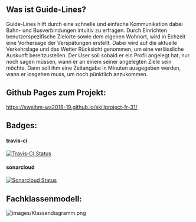 ## Was ist Guide-Lines?
Guide-Lines hilft durch eine schnelle und einfache Kommunikation dabei Bahn- und Busverbindungen intuitiv zu erfragen.
Durch Einrichten benutzerspezifische Zielorte sowie dem eigenen Wohnort, wird in Echzeit eine Vorhersage der Verspätungen erstellt.
Dabei wird auf die aktuelle Verkehrslage und das Wetter Rücksicht genommen, um eine verlässliche Auskunft bereitzustellen.
Der User soll sobald er ein Profil angelegt hat, nur noch sagen müssen, wann er an einem seiner angelegten Ziele sein möchte.
Dann soll ihm eine Zeitangabe in Minuten ausgegeben werden, wann er losgehen muss, um noch pünktlich anzukommen.

## Github Pages zum Projekt:
https://sweihm-ws2018-19.github.io/skillproject-fr-31/

## Badges:
#### travis-ci
[![Travis-CI Status](https://travis-ci.org/sweIhm-ws2018-19/skillproject-fr-31.svg?branch=master)](https://travis-ci.org/sweIhm-ws2018-19/skillproject-fr-31)

#### sonarcloud
[![Sonarcloud Status](https://sonarcloud.io/api/project_badges/measure?project=sweIhm_ws2018_19:lieblingsfarbe&metric=alert_status)](https://sonarcloud.io/dashboard?id=alexa-skills-kit-samples%3Aguidelines)

## Fachklassenmodell:
![images/Klassendiagramm.png](images/Klassendiagrammm.png)

